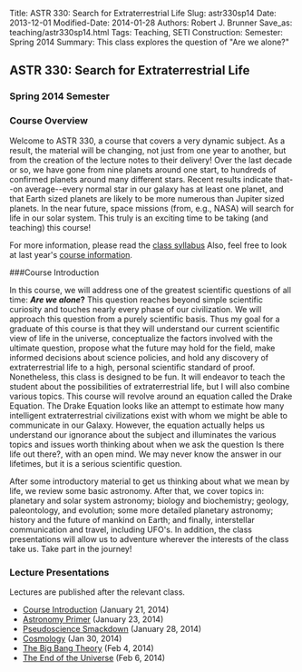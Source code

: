 Title: ASTR 330: Search for Extraterrestrial Life
Slug: astr330sp14
Date: 2013-12-01
Modified-Date: 2014-01-28
Authors: Robert J. Brunner
Save_as: teaching/astr330sp14.html
Tags: Teaching, SETI
Construction:
Semester: Spring 2014
Summary: This class explores the question of "Are we alone?"

## ASTR 330: Search for Extraterrestrial Life

### Spring 2014 Semester

### Course Overview

Welcome to ASTR 330, a course that covers a very dynamic subject. As a
result, the material will be changing, not just from one year to
another, but from the creation of the lecture notes to their delivery!
Over the last decade or so, we have gone from nine planets around one
start, to hundreds of confirmed planets around many different stars. Recent
results indicate that--on average--every normal star in our galaxy has at
least one planet, and that Earth sized planets are likely to be more
numerous than Jupiter sized planets. In the near future, space missions
(from, e.g., NASA) will search for life in our solar system. This truly
is an exciting time to be taking (and teaching) this course!

For more information, please read the [class
syllabus](/static/classes/astr330sp14/Syllabus.pdf) Also, feel free to
look at last year's [course
information]({filename}/pages/teaching/astr330sp13.md).

###Course Introduction

In this course, we will address one of the greatest scientific questions
of all time: **_Are we alone_?** This question reaches beyond simple
scientific curiosity and touches nearly every phase of our civilization.
We will approach this question from a purely scientific basis. Thus my
goal for a graduate of this course is that they will understand our
current scientific view of life in the universe, conceptualize the
factors involved with the ultimate question, propose what the future may
hold for the field, make informed decisions about science policies, and
hold any discovery of extraterrestrial life to a high, personal
scientific standard of proof.
Nonetheless, this class is designed to be
fun. It will endeavor to teach the student about the possibilities of
extraterrestrial life, but I will also combine various topics. This
course will revolve around an equation called the Drake Equation. The
Drake Equation looks like an attempt to estimate how many intelligent
extraterrestrial civilizations exist with whom we might be able to
communicate in our Galaxy. However, the equation actually helps us
understand our ignorance about the subject and illuminates the various
topics and issues worth thinking about when we ask the question Is there
life out there?, with an open mind. We may never know the answer in our
lifetimes, but it is a serious scientific question.

After some introductory material to get us thinking about what we mean
by life, we review some basic astronomy. After that, we cover topics in:
planetary and solar system astronomy; biology and biochemistry; geology,
paleontology, and evolution; some more detailed planetary astronomy;
history and the future of mankind on Earth; and finally, interstellar
communication and travel, including UFO's. In addition, the class
presentations will allow us to adventure wherever the interests of the
class take us. Take part in the journey!

### Lecture Presentations

Lectures are published after the relevant class.

- [Course Introduction](/static/classes/astr330sp14/Lecture1.pdf) (January 21, 2014)
- [Astronomy Primer](/static/classes/astr330sp14/Lecture3.pdf) (January 23, 2014)
- [Pseudoscience Smackdown](/static/classes/astr330sp14/Lecture3.pdf) (January 28, 2014)
- [Cosmology](/static/classes/astr330sp14/Lecture4.pdf) (Jan 30, 2014)
- [The Big Bang Theory](/static/classes/astr330sp14/Lecture5.pdf) (Feb 4, 2014)
- [The End of the Universe](/static/classes/astr330sp14/Lecture6.pdf) (Feb 6, 2014)

<!--

- [Why does the Sun Shine?](/static/classes/astr330sp14/Lecture6.pdf) (Feb 6, 2014)
- [Making CNO](/static/classes/astr330sp14/Lecture7.pdf) (Feb 11, 2014)
- [Star Formation](/static/classes/astr330sp14/Lecture8.pdf) (Feb 13, 2014)
- [Exoplanets](/static/classes/astr330sp14/Lecture9.pdf) (Feb 18, 2014)
- [Exoplanets](/static/classes/astr330sp14/Lecture10.pdf) (Feb 20, 2014)
- [Killer SN](/static/classes/astr330sp14/Lecture11.pdf) (Feb 25, 2014)
- [Moon Origins](/static/classes/astr330sp14/Lecture12.pdf) (Feb 27, 2014)
- [Earth for Life](/static/classes/astr330sp14/Lecture13.pdf) (Mar 4, 2014)
- [Life in the Solar System](/static/classes/astr330sp14/Lecture14.pdf) (Mar 6, 2014)
- [Life in the Solar System](/static/classes/astr330sp14/Lecture15.pdf) (Mar 11, 2014)
- [Life on Earth](/static/classes/astr330sp14/Lecture16.pdf) (Mar 13, 2014)
- [Origins of Life](/static/classes/astr330sp14/Lecture17.pdf) (Mar 18, 2014)
- [Life In Solar System](/static/classes/astr330sp14/Lecture18.pdf) (Mar 20, 2014)
- [Biological Evolution](/static/classes/astr330sp14/Lecture19.pdf) (Apr 1, 2014)
- [Origin of Intelligence](/static/classes/astr330sp14/Lecture20.pdf) (Apr 3, 2014)
- [Culture Evolution](/static/classes/astr330sp14/Lecture21.pdf) (Apr 8, 2014)
- [Evolution of World View](/static/classes/astr330sp14/Lecture22.pdf) (Apr 10, 2014)
- [Lifetime](/static/classes/astr330sp14/Lecture23.pdf) (Apr 15, 2014)
- [Communication](/static/classes/astr330sp14/Lecture24.pdf) (Apr 17, 2014)
- [Future of Civilization](/static/classes/astr330sp14/Lecture25.pdf) (Apr 22, 2014)
- [Rockets](/static/classes/astr330sp14/Lecture26.pdf) (Apr 24, 2014)
- [Space Travel](/static/classes/astr330sp14/Lecture27.pdf) (Apr 29, 2014)
- [Visitation](/static/classes/astr330sp14/Lecture28.pdf) (May 1, 2014)
- [Contact](/static/classes/astr330sp14/Lecture29.pdf) (May 6, 2014)
- Final Exam (May 9, 2014)

Note, I munged old HTML table data using this script:

sed 's/<td>//g' crap | sed 's/<\/td>//g' | 
    sed 's/<tr><a class="reference external" href="//g' | 
    sed 's/">Lecture.*<\/a>//g' | 
    sed 's/<\/tr>//g' | 
    awk 'BEGIN{FS="\n" ; RS="";} {print "["$3"]("$1") ("$2")" ; }' > a

This uses regex in SED (via the .*) and multiline records in awk (via FS
and RS redefinitions). 

-->